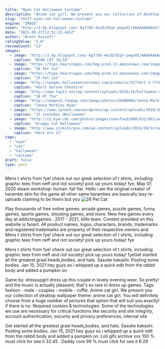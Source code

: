```yaml
---
title: "Nyan Cat Halloween Costume"
description: "Anime cat girl. We present you our collection of desktop wallpaper theme: anime cat girl. You will definitely choose from a huge number of pictures that option that will suit you exactly! if there is no"
slug: "19237-nyan-cat-halloween-costume"
engine: "IMAGE"
cover: "http://3.bp.blogspot.com/-AgfrN5-4ezQ/UIqV-pwgsHI/AAAAAAAAAE4/3QJle4e7gog/s1600/2012-10-25_19-13-39_353.jpg"
date: "2021-09-23T12:51:25.445Z"
author: "Brett Russell"
ratingValue: "3.0"
reviewCount: "12"
images:
  - image: "http://3.bp.blogspot.com/-AgfrN5-4ezQ/UIqV-pwgsHI/AAAAAAAAAE4/3QJle4e7gog/s1600/2012-10-25_19-13-39_353.jpg"
    caption: "NYAN CAT JULIA"
  - image: "https://hips.hearstapps.com/hmg-prod.s3.amazonaws.com/images/santa-cat-costume-1533159299.jpg?crop=0.670xw:1.00xh;0.119xw,0&resize=480:*"
    caption: "26 Pet Cat"
  - image: "https://hips.hearstapps.com/hmg-prod.s3.amazonaws.com/images/devil-cat-halloween-costume-1533230124.jpg?crop=1xw:1xh;center,top&resize=480:*"
    caption: "26 Pet Cat"
  - image: "http://images.halloweencostumes.com/products/32719/2-1-77106/adult-deluxe-cheshire-cat-costume.jpg"
    caption: "Adult Deluxe Cheshire"
  - image: "http://www.top13.net/wp-content/uploads/2016/10/halloween-costumes-kittens-18.jpg"
    caption: "18 Of The"
  - image: "http://images5.fanpop.com/image/photos/26400000/Jenna-Marbles-Nyan-Cat-Halloween-Costume-jenna-marbles-26449142-500-670.jpg"
    caption: "Jenna Marbles Nyan"
  - image: "https://www.ipnoze.com/wordpress/wp-content/uploads/2018/10/costumes-halloween-chats-006.jpg"
    caption: "22 costumes dHalloween"
  - image: "http://i2.kym-cdn.com/photos/images/newsfeed/000/631/001/ae3.jpg"
    caption: "Grumpy Cat Halloween"
  - image: "http://www.sickchirpse.com/wp-content/uploads/2016/10/Screen-Shot-2016-10-27-at-18.47.15-1000x1000.png"
    caption: "Here Are 21"
tags:
  - "nyan"
  - "cat"
  - "halloween"
  - "costume"
draft: false
type: post
---
```


Mens t shirts from fye! check out our great selection of t shirts, including graphic tees from neff and riot society! pick up yours today! fye. May 07, 2020 steam workshop: human: fall flat.  Hello i am the original creator of harambe skin for the game all other same harambes are basically lazy re-uploads claiming to be theirs but you
![26 Pet Cat](https://hips.hearstapps.com/hmg-prod.s3.amazonaws.com/images/santa-cat-costume-1533159299.jpg?crop=0.670xw:1.00xh;0.119xw,0&resize=480:* "26 Pet Cat")

Play thousands of free online games: arcade games, puzzle games, funny games, sports games, shooting games, and more. New free games every day at addictinggames.. 2017 - 2021, blife team. Content provided on this website is fanart. All product names, logos, characters, brands, trademarks and registered trademarks are property of their respective owners and. Mens t shirts from fye! check out our great selection of t shirts, including graphic tees from neff and riot society! pick up yours today! fye
<!--inArticleAds-->

<!--galleryOne-->

Mens t shirts from fye! check out our great selection of t shirts, including graphic tees from neff and riot society! pick up yours today! fyeGet started all the greatest graal heads,bodies, and hats. Sasuke kakashi. Posting some bodies. Jan 15, 2021  hey guys so i whipped up a quick edit from the rabbit body and added a pumpkin on
<!--inArticleAds-->

<!--galleryTwo-->

Game by: dressupgirl dress up this couple in lovely evening wear. So pretty! and the music is actually pleasant; that's so rare in dress up games. Tags: fashion - male - couples - mobile - ruffle. Anime cat girl. We present you our collection of desktop wallpaper theme: anime cat girl. You will definitely choose from a huge number of pictures that option that will suit you exactly! if there is no. Required cookies & technologies. Some of the technologies we use are necessary for critical functions like security and site integrity, account authentication, security and privacy preferences, internal site
<!--galleryThree-->

Get started all the greatest graal heads,bodies, and hats. Sasuke kakashi. Posting some bodies. Jan 15, 2021  hey guys so i whipped up a quick edit from the rabbit body and added a pumpkin on. Loli gifs archive xxx 100 % must click for see it 32:45 . Daddy core 99 % must click for see it 8:29